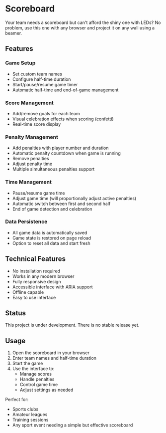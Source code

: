 # Scoreboard

Your team needs a scoreboard but can't afford the shiny one with LEDs?
No problem, use this one with any browser and project it on any wall using a beamer.

## Features

### Game Setup
- Set custom team names
- Configure half-time duration
- Start/pause/resume game timer
- Automatic half-time and end-of-game management

### Score Management
- Add/remove goals for each team
- Visual celebration effects when scoring (confetti)
- Real-time score display

### Penalty Management
- Add penalties with player number and duration
- Automatic penalty countdown when game is running
- Remove penalties
- Adjust penalty time
- Multiple simultaneous penalties support

### Time Management
- Pause/resume game time
- Adjust game time (will proportionally adjust active penalties)
- Automatic switch between first and second half
- End of game detection and celebration

### Data Persistence
- All game data is automatically saved
- Game state is restored on page reload
- Option to reset all data and start fresh

## Technical Features
- No installation required
- Works in any modern browser
- Fully responsive design
- Accessible interface with ARIA support
- Offline capable
- Easy to use interface

## Status

This project is under development. There is no stable release yet.

## Usage

1. Open the scoreboard in your browser
2. Enter team names and half-time duration
3. Start the game
4. Use the interface to:
   - Manage scores
   - Handle penalties
   - Control game time
   - Adjust settings as needed

Perfect for:
- Sports clubs
- Amateur leagues
- Training sessions
- Any sport event needing a simple but effective scoreboard